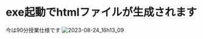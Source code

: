 # exe起動でhtmlファイルが生成されます
今は90分授業仕様です
![2023-08-24_16h13_09](https://github.com/riku-0401/zikanwari/assets/131428274/0d2fb860-914b-46ef-bb34-91a3ad7a9d46)
